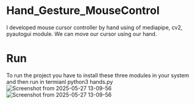 # Hand_Gesture_MouseControl
I developed mouse cursor controller by hand using of mediapipe, cv2, pyautogui module. We can move our cursor using our hand.
# Run
To run the project you have to install these three modules in your system and then run in termianl python3 hands.py
![Screenshot from 2025-05-27 13-09-56](https://github.com/user-attachments/assets/5a3bcbe7-b894-4fdb-ad52-0757954d8fe0)
![Screenshot from 2025-05-27 13-09-56](https://github.com/user-attachments/assets/dd3a039e-54c5-4c32-baa9-625a6dc91002)
